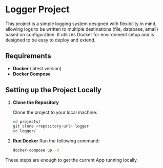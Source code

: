 # Logger Project

This project is a simple logging system designed with flexibility in mind, allowing logs to be written to multiple destinations (file, database, email) based on configuration. It utilizes Docker for environment setup and is designed to be easy to deploy and extend.

## Requirements

- **Docker** (latest version)
- **Docker Compose**

## Setting up the Project Locally

1. **Clone the Repository**

   Clone the project to your local machine:

   ```bash
   cd projects/
   git clone <repository-url> logger
   cd logger/

2. **Run Docker**
   Run the following command:
   ```bash
   docker-compose up -d

These steps are enough to get the current App running locally.